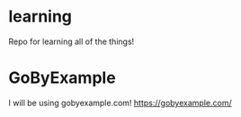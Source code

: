 # learning
Repo for learning all of the things!

# GoByExample
I will be using gobyexample.com!
https://gobyexample.com/

